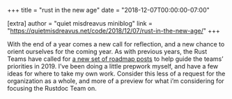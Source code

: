 +++
title = "rust in the new age"
date = "2018-12-07T00:00:00-07:00"

[extra]
author = "quiet misdreavus miniblog"
link = "https://quietmisdreavus.net/code/2018/12/07/rust-in-the-new-age/"
+++
<p>With the end of a year comes a new call for reflection, and a new chance to orient ourselves for the
coming year. As with previous years, the Rust Teams have called for <a href="https://blog.rust-lang.org/2018/12/06/call-for-rust-2019-roadmap-blogposts.html">a new set of roadmap
posts</a> to help guide the teams’ priorities in 2019. I’ve been doing a little prepwork
myself, and have a few ideas for where to take my own work. Consider this less of a request for the
organization as a whole, and more of a preview for what i’m considering for focusing the Rustdoc
Team on.</p>